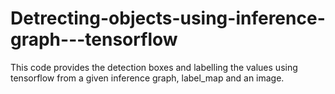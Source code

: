 # Detrecting-objects-using-inference-graph---tensorflow
This code provides the detection boxes and labelling the values using tensorflow from a given inference graph, label_map and an image.
